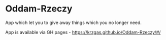 # Oddam-Rzeczy

App which let you to give away things which you no longer need.

App is available via GH pages - https://krzgas.github.io/Oddam-Rzeczy/#/